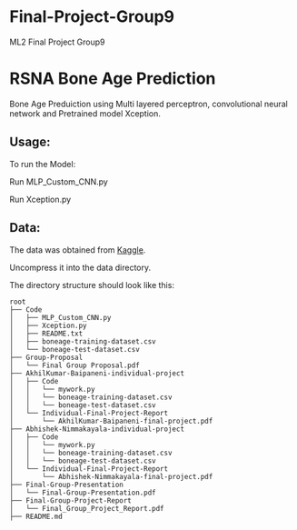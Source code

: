 # Final-Project-Group9
ML2 Final Project Group9
# RSNA Bone Age Prediction
Bone Age Preduiction using Multi layered perceptron, convolutional neural network and Pretrained model Xception.

## Usage:
To run the Model:

Run MLP_Custom_CNN.py

Run Xception.py

## Data:
The data was obtained from [Kaggle](https://www.kaggle.com/kmader/rsna-bone-age).

Uncompress it into the data directory.

The directory structure should look like this:
```
root
├── Code
│   ├── MLP_Custom_CNN.py
│   ├── Xception.py
│   ├── README.txt
│   ├── boneage-training-dataset.csv
│   └── boneage-test-dataset.csv
├── Group-Proposal
│   └── Final Group Proposal.pdf
├── AkhilKumar-Baipaneni-individual-project
│   ├── Code
│   │   └── mywork.py
│   │   └── boneage-training-dataset.csv
│   │   └── boneage-test-dataset.csv
│   └── Individual-Final-Project-Report
│       └── AkhilKumar-Baipaneni-final-project.pdf
├── Abhishek-Nimmakayala-individual-project
│   ├── Code
│   │   └── mywork.py
│   │   └── boneage-training-dataset.csv
│   │   └── boneage-test-dataset.csv
│   └── Individual-Final-Project-Report
│       └── Abhishek-Nimmakayala-final-project.pdf
├── Final-Group-Presentation
│   └── Final-Group-Presentation.pdf
├── Final-Group-Project-Report
│   └── Final_Group_Project_Report.pdf
├── README.md
```


